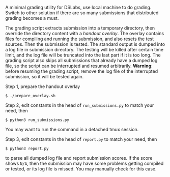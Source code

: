 A minimal grading utility for DSLabs, use local machine to do grading.
Switch to other solution if there are so many submissions that distributed grading becomes a must.

The grading script extracts submission into a temporary directory, then override the directory content with a *handout overlay*.
The overlay contains files for compiling and running the submission, and also resets the test sources.
Then the submission is tested. 
The standard output is dumped into a log file in submission directory.
The testing will be killed after certain time limit, and the log file will be truncated into the last part if it is too long.
The grading script also skips all submissions that already have a dumped log file, so the script can be interrupted and resumed arbitrarily.
**Warning**: before resuming the grading script, remove the log file of the interrupted submission, so it will be tested again.

Step 1, prepare the handout overlay
```
$ ./prepare_overlay.sh
```

Step 2, edit constants in the head of `run_submissions.py` to match your need, then
```
$ python3 run_submissions.py
```

You may want to run the command in a detached tmux session.

Step 3, edit constants in the head of `report.py` to match your need, then
```
$ python3 report.py
```

to parse all dumped log file and report submission scores.
If the score shows `N/A`, then the submission may have some problems getting compiled or tested, or its log file is missed.
You may manually check for this case.
